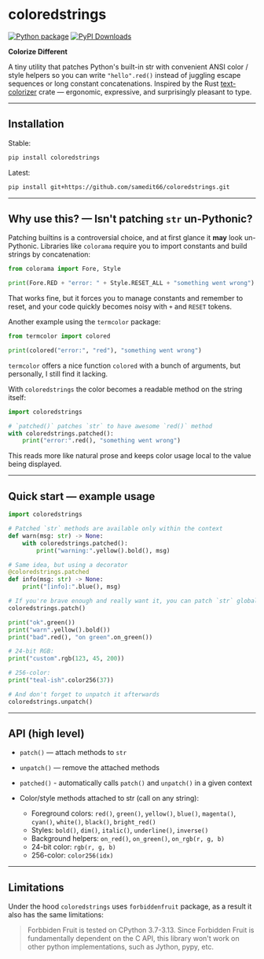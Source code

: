 # coloredstrings

[![Python package](https://github.com/samedit66/coloredstrings/actions/workflows/python-package.yml/badge.svg)](https://github.com/samedit66/coloredstrings/actions/workflows/python-package.yml) [![PyPI Downloads](https://static.pepy.tech/personalized-badge/coloredstrings?period=total&units=ABBREVIATION&left_color=BLACK&right_color=MAGENTA&left_text=downloads)](https://pepy.tech/projects/coloredstrings)

**Colorize Different**

A tiny utility that patches Python's built-in str with convenient ANSI color / style helpers so you can write `"hello".red()` instead of juggling escape sequences or long constant concatenations. Inspired by the Rust [text-colorizer](https://crates.io/crates/text-colorizer) crate — ergonomic, expressive, and surprisingly pleasant to type.

---

## Installation

Stable:
```bash
pip install coloredstrings
```

Latest:
```bash
pip install git+https://github.com/samedit66/coloredstrings.git
```

---

## Why use this? — Isn't patching `str` un-Pythonic?

Patching builtins is a controversial choice, and at first glance it __may__ look un-Pythonic. Libraries like `colorama` require you to import constants and build strings by concatenation:

```python
from colorama import Fore, Style

print(Fore.RED + "error: " + Style.RESET_ALL + "something went wrong")
```

That works fine, but it forces you to manage constants and remember to reset, and your code quickly becomes noisy with `+` and `RESET` tokens.

Another example using the `termcolor` package:
```python
from termcolor import colored

print(colored("error:", "red"), "something went wrong")
```

`termcolor` offers a nice function `colored` with a bunch of arguments, but personally, I still find it lacking.

With `coloredstrings` the color becomes a readable method on the string itself:

```python
import coloredstrings

# `patched()` patches `str` to have awesome `red()` method
with coloredstrings.patched():
    print("error:".red(), "something went wrong")
```

This reads more like natural prose and keeps color usage local to the value being displayed.

---

## Quick start — example usage

```python
import coloredstrings

# Patched `str` methods are available only within the context
def warn(msg: str) -> None:
    with coloredstrings.patched():
        print("warning:".yellow().bold(), msg)

# Same idea, but using a decorator
@coloredstrings.patched
def info(msg: str) -> None:
    print("[info]:".blue(), msg)

# If you're brave enough and really want it, you can patch `str` globally
coloredstrings.patch()

print("ok".green())
print("warn".yellow().bold())
print("bad".red(), "on green".on_green())

# 24-bit RGB:
print("custom".rgb(123, 45, 200))

# 256-color:
print("teal-ish".color256(37))

# And don't forget to unpatch it afterwards
coloredstrings.unpatch()
```

---

## API (high level)

- `patch()` — attach methods to `str`
- `unpatch()` — remove the attached methods
- `patched()` - automatically calls `patch()` and `unpatch()` in a given context

- Color/style methods attached to str (call on any string):
    - Foreground colors: `red()`, `green()`, `yellow()`, `blue()`, `magenta()`, `cyan()`, `white()`, `black()`, `bright_red()`
    - Styles: `bold()`, `dim()`, `italic()`, `underline()`, `inverse()`
    - Background helpers: `on_red()`, `on_green()`, `on_rgb(r, g, b)`
    - 24-bit color: `rgb(r, g, b)`
    - 256-color: `color256(idx)`

---

## Limitations

Under the hood `coloredstrings` uses `forbiddenfruit` package, as a result it also has the same limitations:

> Forbbiden Fruit is tested on CPython 3.7-3.13.
> Since Forbidden Fruit is fundamentally dependent on the C API, this library won't work on other python implementations, such as Jython, pypy, etc.
